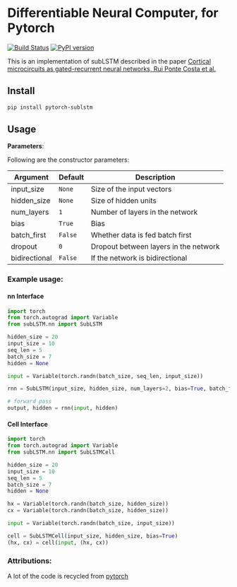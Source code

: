 # Differentiable Neural Computer, for Pytorch

[![Build Status](https://travis-ci.org/ixaxaar/pytorch-sublstm.svg?branch=master)](https://travis-ci.org/ixaxaar/pytorch-sublstm) [![PyPI version](https://badge.fury.io/py/pytorch-sublstm.svg)](https://badge.fury.io/py/pytorch-sublstm)

This is an implementation of subLSTM described in the paper [Cortical microcircuits as gated-recurrent neural networks, Rui Ponte Costa et al.](https://arxiv.org/abs/1711.02448)

## Install

```bash
pip install pytorch-sublstm
```


## Usage

**Parameters**:

Following are the constructor parameters:

| Argument | Default | Description |
| --- | --- | --- |
| input_size | `None` | Size of the input vectors |
| hidden_size | `None` | Size of hidden units |
| num_layers | `1` | Number of layers in the network |
| bias | `True` | Bias |
| batch_first | `False` | Whether data is fed batch first |
| dropout | `0` | Dropout between layers in the network |
| bidirectional | `False` | If the network is bidirectional |


### Example usage:

#### nn Interface
```python
import torch
from torch.autograd import Variable
from subLSTM.nn import SubLSTM

hidden_size = 20
input_size = 10
seq_len = 5
batch_size = 7
hidden = None

input = Variable(torch.randn(batch_size, seq_len, input_size))

rnn = SubLSTM(input_size, hidden_size, num_layers=2, bias=True, batch_first=True)

# forward pass
output, hidden = rnn(input, hidden)
```

#### Cell Interface

```python
import torch
from torch.autograd import Variable
from subLSTM.nn import SubLSTMCell

hidden_size = 20
input_size = 10
seq_len = 5
batch_size = 7
hidden = None

hx = Variable(torch.randn(batch_size, hidden_size))
cx = Variable(torch.randn(batch_size, hidden_size))

input = Variable(torch.randn(batch_size, input_size))

cell = SubLSTMCell(input_size, hidden_size, bias=True)
(hx, cx) = cell(input, (hx, cx))
```

### Attributions:

A lot of the code is recycled from [pytorch](https://pytorch.org)

